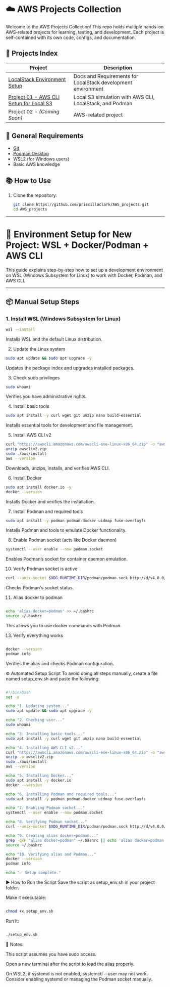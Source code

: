 # ☁️ AWS Projects Collection

Welcome to the AWS Projects Collection! This repo holds multiple hands-on AWS-related projects for learning, testing, and development. Each project is self-contained with its own code, configs, and documentation.

## 📁 Projects Index

| Project | Description |
|---------|-------------|
| [LocalStack Environment Setup](./setup-localstack) | Docs and Requirements for LocalStack development environment |
| [Project 01 - AWS CLI Setup for Local S3](./project01-s3-cli)  | Local S3 simulation with AWS CLI, LocalStack, and Podman |
| Project 02 - *(Coming Soon)* | AWS-related project |

## 🧰 General Requirements

- [Git](https://git-scm.com/)
- [Podman Desktop](https://podman-desktop.io/downloads/windows)
- WSL2 (for Windows users)
- Basic AWS knowledge

## 📚 How to Use

1. Clone the repository:
   ```bash
   git clone https://github.com/priscillaclark/AWS_projects.git
   cd AWS_projects
______________________________________________________________________

# 🧰 Environment Setup for New Project: WSL + Docker/Podman + AWS CLI

This guide explains step-by-step how to set up a development environment on WSL (Windows Subsystem for Linux) to work with Docker, Podman, and AWS CLI.

---

## 📦 Manual Setup Steps

### 1. Install WSL (Windows Subsystem for Linux)

```bash
wsl --install
```
Installs WSL and the default Linux distribution.

2. Update the Linux system
```bash
sudo apt update && sudo apt upgrade -y
```
Updates the package index and upgrades installed packages.

3. Check sudo privileges
```bash
sudo whoami
```
Verifies you have administrative rights.

4. Install basic tools
```bash
sudo apt install -y curl wget git unzip nano build-essential
```
Installs essential tools for development and file management.

5. Install AWS CLI v2
```bash
curl "https://awscli.amazonaws.com/awscli-exe-linux-x86_64.zip" -o "awscliv2.zip"
unzip awscliv2.zip
sudo ./aws/install
aws --version
```
Downloads, unzips, installs, and verifies AWS CLI.

6. Install Docker
```bash
sudo apt install docker.io -y
docker --version
```
Installs Docker and verifies the installation.

7. Install Podman and required tools
```bash
sudo apt install -y podman podman-docker uidmap fuse-overlayfs
```
Installs Podman and tools to emulate Docker functionality.

8. Enable Podman socket (acts like Docker daemon)
```bash
systemctl --user enable --now podman.socket
```
Enables Podman’s socket for container daemon emulation.

10. Verify Podman socket is active
```bash
curl --unix-socket $XDG_RUNTIME_DIR/podman/podman.sock http://d/v4.0.0/libpod/info
```
Checks Podman's socket status.


11. Alias docker to podman
```bash

echo 'alias docker=podman' >> ~/.bashrc
source ~/.bashrc
```
This allows you to use docker commands with Podman.

13. Verify everything works
```bash

docker --version
podman info
```
Verifies the alias and checks Podman configuration.

⚙️ Automated Setup Script
To avoid doing all steps manually, create a file named setup_env.sh and paste the following:

```bash

#!/bin/bash
set -e

echo "1. Updating system..."
sudo apt update && sudo apt upgrade -y

echo "2. Checking user..."
sudo whoami

echo "3. Installing basic tools..."
sudo apt install -y curl wget git unzip nano build-essential

echo "4. Installing AWS CLI v2..."
curl "https://awscli.amazonaws.com/awscli-exe-linux-x86_64.zip" -o "awscliv2.zip"
unzip -o awscliv2.zip
sudo ./aws/install
aws --version

echo "5. Installing Docker..."
sudo apt install -y docker.io
docker --version

echo "6. Installing Podman and required tools..."
sudo apt install -y podman podman-docker uidmap fuse-overlayfs

echo "7. Enabling Podman socket..."
systemctl --user enable --now podman.socket

echo "8. Verifying Podman socket..."
curl --unix-socket $XDG_RUNTIME_DIR/podman/podman.sock http://d/v4.0.0/libpod/info

echo "9. Creating alias docker=podman..."
grep -qxF "alias docker=podman" ~/.bashrc || echo 'alias docker=podman' >> ~/.bashrc
source ~/.bashrc

echo "10. Verifying alias and Podman..."
docker --version
podman info

echo "✅ Setup complete."
```

▶️ How to Run the Script
Save the script as setup_env.sh in your project folder.

Make it executable:

```bash

chmod +x setup_env.sh
```
Run it:

```bash

./setup_env.sh
```
📌 Notes:

This script assumes you have sudo access.

Open a new terminal after the script to load the alias properly.

On WSL2, if systemd is not enabled, systemctl --user may not work. Consider enabling systemd or managing the Podman socket manually.


